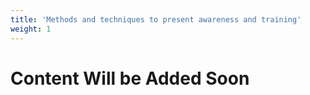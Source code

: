 ```yaml
---
title: 'Methods and techniques to present awareness and training'
weight: 1
---
```


# Content Will be Added Soon